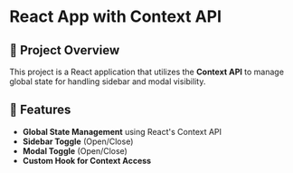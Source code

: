 # React App with Context API

## 📌 Project Overview

This project is a React application that utilizes the **Context API** to manage global state for handling sidebar and modal visibility.

## 🚀 Features

- **Global State Management** using React's Context API
- **Sidebar Toggle** (Open/Close)
- **Modal Toggle** (Open/Close)
- **Custom Hook for Context Access**
